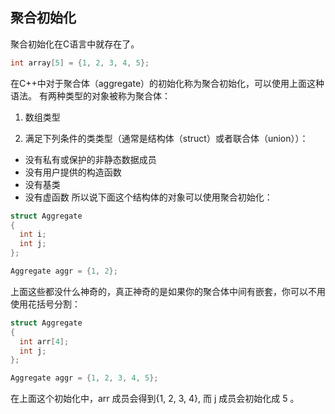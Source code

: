 ## 聚合初始化

聚合初始化在C语言中就存在了。
```cpp
int array[5] = {1, 2, 3, 4, 5};
```

在C++中对于聚合体（aggregate）的初始化称为聚合初始化，可以使用上面这种语法。 有两种类型的对象被称为聚合体：

1. 数组类型

2. 满足下列条件的类类型（通常是结构体（struct）或者联合体（union））：

  - 没有私有或保护的非静态数据成员
  - 没有用户提供的构造函数
  - 没有基类
  - 没有虚函数
所以说下面这个结构体的对象可以使用聚合初始化：
```cpp
struct Aggregate
{
  int i;
  int j;
};

Aggregate aggr = {1, 2};
```
上面这些都没什么神奇的，真正神奇的是如果你的聚合体中间有嵌套，你可以不用使用花括号分割：
```cpp
struct Aggregate
{
  int arr[4];
  int j;
};

Aggregate aggr = {1, 2, 3, 4, 5};
```
在上面这个初始化中，arr 成员会得到{1, 2, 3, 4}, 而 j 成员会初始化成 5 。
